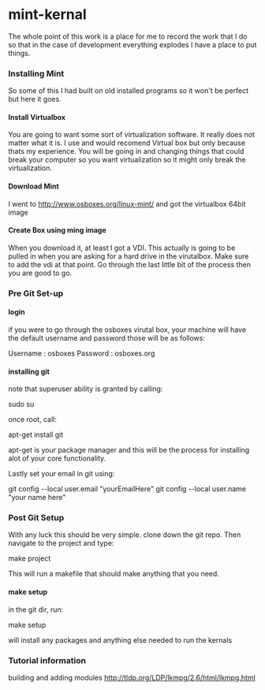 # mint-kernal

The whole point of this work is a place for me to record the work that I do so that in the case of development everything explodes I have a place to put things.

### Installing Mint

So some of this I had built on old installed programs so it won't be perfect but here it goes.

#### Install Virtualbox

You are going to want some sort of virtualization software. It really does not matter what it is. I use and would recomend Virtual box but only because thats my experience. You will be going in and changing things that could break your computer so you want virtualization so it might only break the virtualization.

#### Download Mint

I went to http://www.osboxes.org/linux-mint/ and got the virtualbox 64bit image

#### Create Box using ming image

When you download it, at least I got a VDI. This actually is going to be pulled in when you are asking for a hard drive in the virutalbox. Make sure to add the vdi at that point. Go through the last little bit of the process then you are good to go.

### Pre Git Set-up

#### login

if you were to go through the osboxes virutal box, your machine will have the default username and password those will be as follows:

Username : osboxes
Password : osboxes.org

#### installing git

note that superuser ability is granted by calling: 

sudo su

once root, call:

apt-get install git

apt-get is your package manager and this will be the process for installing alot of your core functionality.

Lastly set your email in git using:

git config --local user.email "yourEmailHere"
git config --local user.name "your name here"

### Post Git Setup

With any luck this should be very simple. clone down the git repo. Then navigate to the project and type:

make project

This will run a makefile that should make anything that you need.

#### make setup

in the git dir, run:

make setup

will install any packages and anything else needed to run the kernals

### Tutorial information

building and adding modules
http://tldp.org/LDP/lkmpg/2.6/html/lkmpg.html

